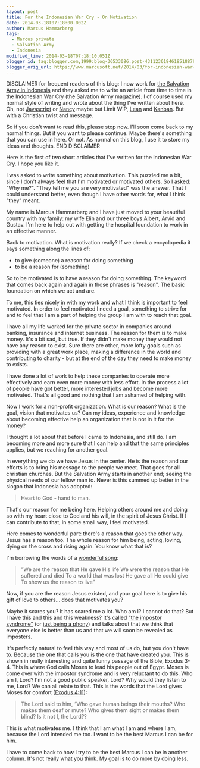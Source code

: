 ```yaml
---
layout: post
title: For the Indonesian War Cry - On Motivation
date: 2014-03-18T07:18:00.002Z
author: Marcus Hammarberg
tags:
  - Marcus private
  - Salvation Army
  - Indonesia
modified_time: 2014-03-18T07:18:10.051Z
blogger_id: tag:blogger.com,1999:blog-36533086.post-4311236184618518878
blogger_orig_url: https://www.marcusoft.net/2014/03/for-indonesian-war-cry-on-motivation.html
---
```



DISCLAIMER for frequent readers of this blog:
I now work for
<a href="https://www.marcusoft.net/2013/06/moving-to-indonesia.html"
target="_blank">the Salvation Army in Indonesia</a> and they asked me to
write an article from time to time in the Indonesian War Cry (the
Salvation Army magazine). I of course used my normal style of writing
and wrote about the thing I've written about here. Oh, not
<a href="https://www.marcusoft.net/search/label/Javascript"
target="_blank">Javascript</a> or
<a href="https://www.marcusoft.net/search/label/Nancy"
target="_blank">Nancy</a> maybe but Limit WIP,
<a href="https://www.marcusoft.net/search/label/Lean"
target="_blank">Lean</a> and
<a href="https://www.marcusoft.net/search/label/Kanban"
target="_blank">Kanban</a>. But with a Christian twist and message.

So if you don't want to read this, please stop now. I'll soon come back
to my normal things. But if you want to please continue. Maybe there's
something that you can use in here. Or not. As normal on this blog, I
use it to store my ideas and thoughts.
END DISCLAIMER

Here is the first of two short articles that I've written for the
Indonesian War Cry. I hope you like it.

I was asked to write something about motivation. This puzzled me a bit,
since I don't always feel that I'm motivated or motivated others. So I
asked: "Why me?". "They tell me you are very motivated" was the
answer.
That I could understand better, even though I have other words for, what
I think "they" meant.

My name is Marcus Hammarberg and I have just moved to your beautiful
country with my family: my wife Elin and our three boys Albert, Arvid
and Gustav. I'm here to help out with getting the hospital foundation to
work in an effective manner.

Back to motivation. What is motivation really? If we check a
encyclopedia it says something along the lines of:

- to give (someone) a reason for doing something
- to be a reason for (something)

So to be motivated is to have a reason for doing something. The keyword
that comes back again and again in those phrases is "reason". The basic
foundation on which we act and are.

To me, this ties nicely in with my work and what I think is important to
feel motivated. In order to feel motivated I need a goal, something to
strive for and to feel that I am a part of helping the group I am with
to reach that goal.

I have all my life worked for the private sector in companies around
banking, insurance and internet business. The reason for them is to make
money. It's a bit sad, but true. If they didn't make money they would
not have any reason to exist. Sure there are other, more lofty goals
such as providing with a great work place, making a difference in the
world and contributing to charity - but at the end of the day they need
to make money to exists.

I have done a lot of work to help these companies to operate more
effectively and earn even more money with less effort. In the process a
lot of people have got better, more interested jobs and become more
motivated. That's all good and nothing that I am ashamed of helping
with.

Now I work for a non-profit organization. What is our reason? What is
the goal, vision that motivates us? Can my ideas, experience and
knowledge about becoming effective help an organization that is not in
it for the money?

I thought a lot about that before I came to Indonesia, and still do. I
am becoming more and more sure that I can help and that the same
principles applies, but we reaching for another goal.

In everything we do we have Jesus in the center. He is the reason and
our efforts is to bring his message to the people we meet. That goes for
all christian churches. But the Salvation Army starts in another end;
seeing the physical needs of our fellow man to. Never is this summed up
better in the slogan that Indonesia has adopted:

> Heart to God - hand to man.

That's our reason for me being here. Helping others around me and doing
so with my heart close to God and his will, in the spirit of Jesus
Christ.
If I can contribute to that, in some small way, I feel motivated.

Here comes to wonderful part: there's a reason that goes the other way.
Jesus has a reason too. The whole reason for him being, acting, loving,
dying on the cross and rising again. You know what that is?

I'm borrowing the words of a
<a href="https://www.youtube.com/watch?v=Gxnyw4zLmwA"
target="_blank">wonderful song</a>:

> "We are the reason that He gave His life
> We were the reason that He suffered and died
> To a world that was lost He gave all He could give
> To show us the reason to live"

Now, if you are the reason Jesus existed, and your goal here is to give
his gift of love to others... does that motivates you?

Maybe it scares you? It has scared me a lot. Who am I? I cannot do that?
But I have this and this and this weakness? It's called
<a href="http://en.wikipedia.org/wiki/Impostor_syndrome"
target="_blank">"the impostor syndrome"</a> (or
<a href="http://www.hanselman.com/blog/ImAPhonyAreYou.aspx"
target="_blank">just being a phony</a>) and talks about that we think
that everyone else is better than us and that we will soon be revealed
as imposters.

It's perfectly natural to feel this way and most of us do, but you don't
have to. Because the one that calls you is the one that have created
you. This is shown in really interesting and quite funny passage of the
Bible, Exodus 3-4. This is where God calls Moses to lead his people out
of Egypt. Moses is come over with the impostor syndrome and is very
reluctant to do this. Who am I, Lord? I'm not a good public speaker,
Lord? Why would they listen to me, Lord?
We can all relate to that. This is the words that the Lord gives Moses
for comfort
(<a href="http://www.biblegateway.com/passage/?search=Exod%204:11"
target="_blank">Exodus 4:11</a>):

> The Lord said to him, “Who gave human beings their mouths? Who makes
> them deaf or mute? Who gives them sight or makes them blind? Is it not
> I, the Lord??

This is what motivates me. I think that I am what I am and where I am,
because the Lord intended me too. I want to be the best Marcus I can be
for him.

I have to come back to how I try to be the best Marcus I can be in
another column. It's not really what you think. My goal is to do more by
doing less.
